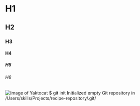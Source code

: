 # H1
## H2
### H3
#### H4
##### H5
###### H6
![Image of Yaktocat](https://octodex.github.com/images/yaktocat.png)
$ git init
Initialized empty Git repository in /Users/skills/Projects/recipe-repository/.git/
